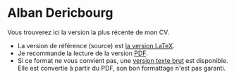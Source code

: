 Alban Dericbourg
================

Vous trouverez ici la version la plus récente de mon CV.

 * La version de référence (source) est [la version LaTeX](dericbourg_alban_cv_fr.tex).
 * Je recommande la lecture de la version [PDF](dericbourg_alban_cv_fr.pdf?raw=true).
 * Si ce format ne vous convient pas, une [version texte brut](dericbourg_alban_cv_fr.txt?raw=true) est disponible. Elle est convertie à partir du PDF, son bon formattage n'est pas garanti.
